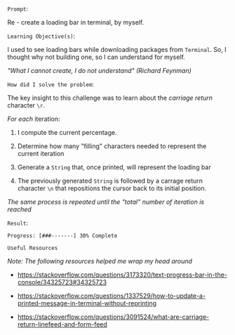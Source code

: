 `Prompt`:

Re - create a loading bar in terminal, by myself.

`Learning Objective(s)`:

I used to see loading bars while downloading packages from `Terminal`. So, I thought why not building one, so I can understand for myself.

*"What I cannot create, I do not understand" (Richard Feynman)*

`How did I solve the problem`:

The key insight to this challenge was to learn about the *carriage return* character `\r`.

*For each* iteration:

1. I compute the current percentage. 

2. Determine how many "filling" characters needed to represent the current iteration 

3. Generate a `String` that, once printed, will represent the loading bar

4. The previously generated `String` is followed by a carrage return character `\n` that repositions the cursor back to its initial position.

*The same process is repeated until the "total" number of iteration is reached*

`Result`:

```
Progress: [###-------] 30% Complete
```

`Useful Resources`

*Note: The following resources helped me wrap my head around*

- https://stackoverflow.com/questions/3173320/text-progress-bar-in-the-console/34325723#34325723

- https://stackoverflow.com/questions/1337529/how-to-update-a-printed-message-in-terminal-without-reprinting

- https://stackoverflow.com/questions/3091524/what-are-carriage-return-linefeed-and-form-feed